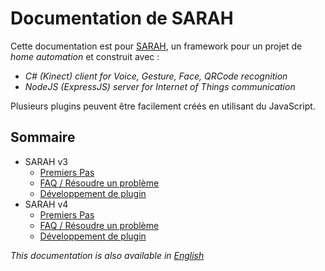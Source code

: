 # Documentation de SARAH

Cette documentation est pour [SARAH](http://encausse.wordpress.com/s-a-r-a-h/), un framework pour un projet de _home automation_ et construit avec :

 * _C# (Kinect) client for Voice, Gesture, Face, QRCode recognition_
 * _NodeJS (ExpressJS) server for Internet of Things communication_

Plusieurs plugins peuvent être facilement créés en utilisant du JavaScript.

## Sommaire

- SARAH v3
  - [Premiers Pas](getting_started_v3)
  - [FAQ / Résoudre un problème](faq_v3)
  - [Développement de plugin](plugin_dev_v3)
- SARAH v4
  - [Premiers Pas](getting_started_v4)
  - [FAQ / Résoudre un problème](faq_v4)
  - [Développement de plugin](plugin_dev_v4)
  
_This documentation is also available in [English](&lang=en)_
